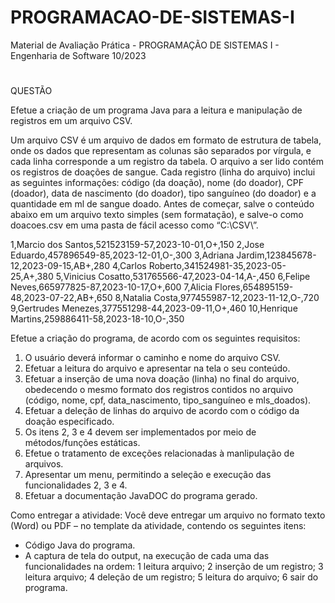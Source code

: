 # PROGRAMACAO-DE-SISTEMAS-I
Material de Avaliação Prática - PROGRAMAÇÃO DE SISTEMAS I - Engenharia de Software 10/2023
#
QUESTÃO

Efetue a criação de um programa Java para a leitura e manipulação de registros em um arquivo CSV.

Um arquivo CSV é um arquivo de dados em formato de estrutura de tabela, onde os dados que representam as colunas são separados por vírgula, e cada linha corresponde a um registro da tabela. O arquivo a ser lido contém os registros de doações de sangue. Cada registro (linha do arquivo) inclui as seguintes informações: código (da doação), nome (do doador), CPF (doador), data de nascimento (do doador), tipo sanguíneo (do doador) e a quantidade em ml de sangue doado.
Antes de começar, salve o conteúdo abaixo em um arquivo texto simples (sem formatação), e salve-o como doacoes.csv em uma pasta de fácil acesso como “C:\CSV\”.

1,Marcio dos Santos,521523159-57,2023-10-01,O+,150
2,Jose Eduardo,457896549-85,2023-12-01,O-,300
3,Adriana Jardim,123845678-12,2023-09-15,AB+,280
4,Carlos Roberto,341524981-35,2023-05-25,A+,380
5,Vinicius Cosatto,531765566-47,2023-04-14,A-,450
6,Felipe Neves,665977825-87,2023-10-17,O+,600
7,Alicia Flores,654895159-48,2023-07-22,AB+,650
8,Natalia Costa,977455987-12,2023-11-12,O-,720
9,Gertrudes Menezes,377551298-44,2023-09-11,O+,460
10,Henrique Martins,259886411-58,2023-18-10,O-,350
 
Efetue a criação do programa, de acordo com os seguintes requisitos:
1. O usuário deverá informar o caminho e nome do arquivo CSV.
2. Efetuar a leitura do arquivo e apresentar na tela o seu conteúdo.
3. Efetuar a inserção de uma nova doação (linha) no final do arquivo, obedecendo o mesmo formato dos registros contidos no arquivo (código, nome, cpf, data_nascimento, tipo_sanguíneo e mls_doados).
4. Efetuar a deleção de linhas do arquivo de acordo com o código da doação especificado.
5. Os itens 2, 3 e 4 devem ser implementados por meio de métodos/funções estáticas.
6. Efetue o tratamento de exceções relacionadas à manlipulação de arquivos.
7. Apresentar um menu, permitindo a seleção e execução das funcionalidades 2, 3 e 4.
8. Efetuar a documentação JavaDOC do programa gerado.
 
Como entregar a atividade:
Você deve entregar um arquivo no formato texto (Word) ou PDF – no template da atividade, contendo os seguintes itens:
- Código Java do programa.
- A captura de tela do output, na execução de cada uma das funcionalidades na ordem:
1 leitura arquivo;
2 inserção de um registro;
3 leitura arquivo;
4 deleção de um registro;
5 leitura do arquivo; 
6 sair do programa.
